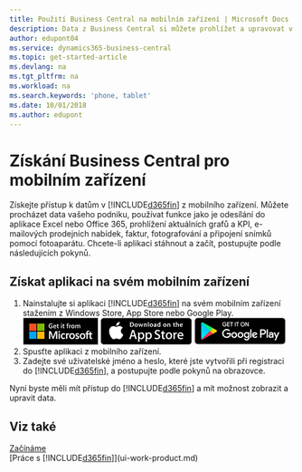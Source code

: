 ```yaml
---
title: Použití Business Central na mobilním zařízení | Microsoft Docs
description: Data z Business Central si můžete prohlížet a upravovat v telefonu nebo tabletu.
author: edupont04
ms.service: dynamics365-business-central
ms.topic: get-started-article
ms.devlang: na
ms.tgt_pltfrm: na
ms.workload: na
ms.search.keywords: 'phone, tablet'
ms.date: 10/01/2018
ms.author: edupont
---
```


# <a name="getting-business-central-on-your-mobile-device"></a>Získání Business Central pro mobilním zařízení
Získejte přístup k datům v [!INCLUDE[d365fin](includes/d365fin_md.md)] z mobilního zařízení. Můžete procházet data vašeho podniku, používat funkce jako je odesílání do aplikace Excel nebo Office 365, prohlížení aktuálních grafů a KPI, e-mailových prodejních nabídek, faktur, fotografování a připojení snímků pomocí fotoaparátu. Chcete-li aplikaci stáhnout a začít, postupujte podle následujících pokynů.

## <a name="to-get-the-app-on-my-mobile-device"></a>Získat aplikaci na svém mobilním zařízení
1. Nainstalujte si aplikaci [!INCLUDE[d365fin](includes/d365fin_md.md)] na svém mobilním zařízení stažením z Windows Store, App Store nebo Google Play.  
[![Windows Store](./media/install-mobile-app/windowsstore.png)](https://go.microsoft.com/fwlink/?LinkId=734848)
[![App Store](./media/install-mobile-app/appstore.png)](https://go.microsoft.com/fwlink/?LinkId=734847) [![Google Play](./media/install-mobile-app/googleplay.png)](https://go.microsoft.com/fwlink/?LinkId=734849)  
2. Spusťte aplikaci z mobilního zařízení.
3. Zadejte své uživatelské jméno a heslo, které jste vytvořili při registraci do [!INCLUDE[d365fin](includes/d365fin_md.md)], a postupujte podle pokynů na obrazovce.

Nyní byste měli mít přístup do [!INCLUDE[d365fin](includes/d365fin_md.md)] a mít možnost zobrazit a upravit data.

## <a name="see-also"></a>Viz také
[Začínáme](product-get-started.md)  
[Práce s [!INCLUDE[d365fin](includes/d365fin_md.md)]](ui-work-product.md)  
